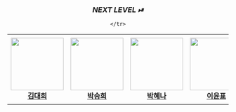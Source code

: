 <div align='center'>
<h3><i>NEXT LEVEL ⏯</i></small></h3>
<table>
    <tr height="160px">
        <td align="center" width="150px">
            <a href="https://github.com/yongwookim1"><img height="120px" width="120px" src="https://user-images.githubusercontent.com/69185594/226090160-3b2797a6-f97f-4f49-bc57-492f55d75742.png"/></a>
            <br/>
            <a href="https://github.com/eogml88"><strong>김대희</strong></a>
            <br />
        </td>
        <td align="center" width="150px">
            <a href="https://github.com/HipJaengYiCat"><img height="120px" width="120px" src="https://user-images.githubusercontent.com/69185594/226089694-e9eb25b4-e1ee-4839-9760-7aa1b6611650.png"/></a>
            <br/>
            <a href="https://github.com/HipJaengYiCat"><strong>박승희</strong></a>
            <br />
        </td>
        <td align="center" width="150px">
            <a href="https://github.com/imsmile2000"><img height="120px" width="120px" src="https://user-images.githubusercontent.com/69185594/226089694-e9eb25b4-e1ee-4839-9760-7aa1b6611650.png"/></a>
            <br />
            <a href="https://github.com/hyenagatha02"><strong>박혜나</strong></a>
            <br />
        </td>
        <td align="center" width="150px">
            <a href="https://github.com/DaHyeonnn"><img height="120px" width="120px" src="https://user-images.githubusercontent.com/69185594/226089694-e9eb25b4-e1ee-4839-9760-7aa1b6611650.png"/></a>
            <br />
            <a href="https://github.com/imsmile2000"><strong>이윤표</strong></a>
            <br />
        </td>
        <td align="center" width="150px">
            <a href="https://github.com/dldltkdals"><img height="120px" width="120px" src="https://user-images.githubusercontent.com/69185594/226090160-3b2797a6-f97f-4f49-bc57-492f55d75742.png"/></a>
            <br />
            <a href="https://github.com/JaiyoungJoo"><strong>주재영</strong></a>
            <br />
        </td>
        <td align="center" width="150px">
            <a href="https://github.com/dldltkdals"><img height="120px" width="120px" src="https://user-images.githubusercontent.com/69185594/226090160-3b2797a6-f97f-4f49-bc57-492f55d75742.png"/></a>
            <br />
            <a href="https://github.com/Jiwonii97"><strong>황지원</strong></a>
            <br />
        </td>   
      
    </tr>
</table>
</div>
